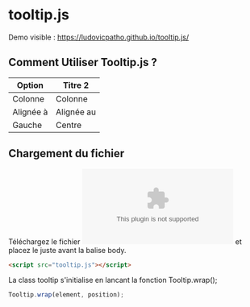﻿# tooltip.js

Demo visible :  https://ludovicpatho.github.io/tooltip.js/

## Comment Utiliser Tooltip.js ? 

| Option      |     Titre 2     |   
| ------------- | -------------   | 
| Colonne       |     Colonne     | 
| Alignée à     |      Alignée au |   
| Gauche        |      Centre     |    

## Chargement du fichier 
Téléchargez le fichier ![fichier](https://github.com/LudovicPatho/tooltip.js/blob/master/tooltip.zip) et placez le juste avant la balise body.
````html
<script src="tooltip.js"></script>
````


La class tooltip s'initialise en lancant la fonction Tooltip.wrap();

````js
Tooltip.wrap(element, position);
````




